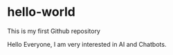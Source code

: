# hello-world
This is my first Github repository

Hello Everyone,
I am very interested in AI and Chatbots.
